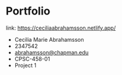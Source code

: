 # Portfolio

link: https://ceciliaabrahamsson.netlify.app/

* Cecilia Marie Abrahamsson
* 2347542
* abrahamsson@chapman.edu
* CPSC-458-01
* Project 1
